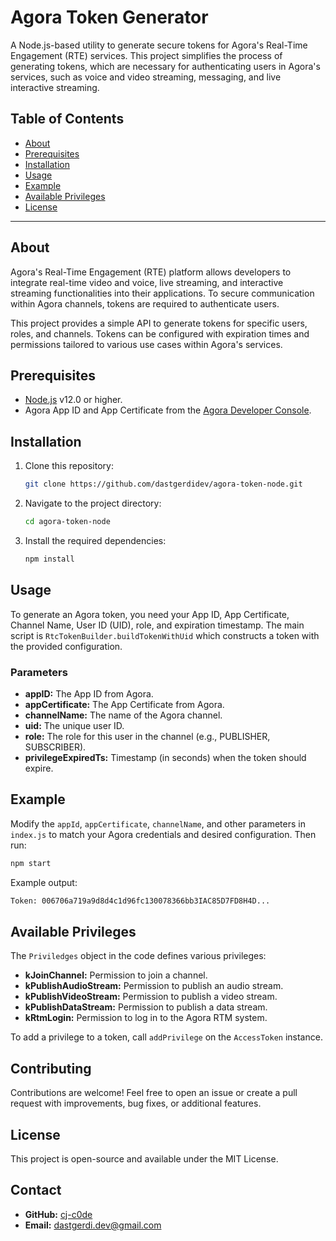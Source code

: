 # Agora Token Generator

A Node.js-based utility to generate secure tokens for Agora's Real-Time Engagement (RTE) services. This project simplifies the process of generating tokens, which are necessary for authenticating users in Agora's services, such as voice and video streaming, messaging, and live interactive streaming.

## Table of Contents

- [About](#about)
- [Prerequisites](#prerequisites)
- [Installation](#installation)
- [Usage](#usage)
- [Example](#example)
- [Available Privileges](#available-privileges)
- [License](#license)

---

## About

Agora's Real-Time Engagement (RTE) platform allows developers to integrate real-time video and voice, live streaming, and interactive streaming functionalities into their applications. To secure communication within Agora channels, tokens are required to authenticate users.

This project provides a simple API to generate tokens for specific users, roles, and channels. Tokens can be configured with expiration times and permissions tailored to various use cases within Agora's services.

## Prerequisites

- [Node.js](https://nodejs.org/) v12.0 or higher.
- Agora App ID and App Certificate from the [Agora Developer Console](https://console.agora.io/).

## Installation

1. Clone this repository:

   ```bash
   git clone https://github.com/dastgerdidev/agora-token-node.git
   
2. Navigate to the project directory:

   ```bash
   cd agora-token-node

2. Install the required dependencies:

   ```bash
   npm install

## Usage

To generate an Agora token, you need your App ID, App Certificate, Channel Name, User ID (UID), role, and expiration timestamp.
The main script is `RtcTokenBuilder.buildTokenWithUid` which constructs a token with the provided configuration.

### Parameters
- **appID:** The App ID from Agora.
- **appCertificate:** The App Certificate from Agora.
- **channelName:** The name of the Agora channel.
- **uid:** The unique user ID.
- **role:** The role for this user in the channel (e.g., PUBLISHER, SUBSCRIBER).
- **privilegeExpiredTs:** Timestamp (in seconds) when the token should expire.

## Example

Modify the `appId`, `appCertificate`, `channelName`, and other parameters in `index.js` to match your Agora credentials and desired configuration. Then run:

   ```bash
   npm start
   ```

Example output:

   ```bash
   Token: 006706a719a9d8d4c1d96fc130078366bb3IAC85D7FD8H4D...
   ```

## Available Privileges

The `Priviledges` object in the code defines various privileges:
- **kJoinChannel:** Permission to join a channel.
- **kPublishAudioStream:** Permission to publish an audio stream.
- **kPublishVideoStream:** Permission to publish a video stream.
- **kPublishDataStream:** Permission to publish a data stream.
- **kRtmLogin:** Permission to log in to the Agora RTM system.

To add a privilege to a token, call `addPrivilege` on the `AccessToken` instance.

## Contributing

Contributions are welcome! Feel free to open an issue or create a pull request with improvements, bug fixes, or additional features.

## License

This project is open-source and available under the MIT License.


## Contact
- **GitHub:** [cj-c0de](https://github.com/cj-c0de)
- **Email:** dastgerdi.dev@gmail.com
